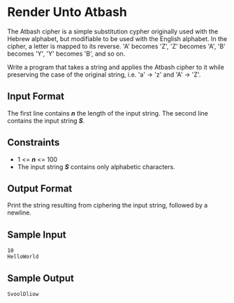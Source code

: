 # Render Unto Atbash

The Atbash cipher is a simple substitution cypher originally used with the Hebrew alphabet, but modifiable to be used with the English alphabet. In the cipher, a letter is mapped to its reverse. 'A' becomes 'Z', 'Z' becomes 'A', 'B' becomes 'Y', 'Y' becomes 'B', and so on.

Write a program that takes a string and applies the Atbash cipher to it while preserving the case of the original string, i.e. 'a' -> 'z' and 'A' -> 'Z'.

## Input Format

The first line contains __*n*__ the length of the input string.
The second line contains the input string __*S*__.

## Constraints 

- 1 <= __*n*__ <= 100
- The input string __*S*__ contains only alphabetic characters.

## Output Format

Print the string resulting from ciphering the input string, followed by a newline.

## Sample Input
```
10
HelloWorld
```

## Sample Output
```
SvoolDliow
```
